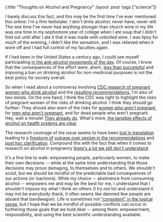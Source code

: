 {:title "Thoughts on Alcohol and Pregnancy"
:layout :post
:tags  ["science"]}

I barely discuss this fact, and this may be the first time I've ever mentioned this online: I'm a firm teetotaler.  I don't drink alcohol; never have, never will.  The one time I've never had anything stronger than church wine in my life was one time in my sophomore year of college when I ate soup that I didn't find out until after I ate it that it was made with unboiled wine.  I was tipsy for much of the evening, I didn't like the sensation, and I was relieved when it wore off and I had full control of my faculties again. 

If I had been in the United States a century ago, I could see myself participating [in the anti-alcohol movements of the day](http://www.pbs.org/kenburns/prohibition/roots-of-prohibition/).  Of course, I know that the consequences of the effort were, ahem, [less than successful](http://www.pbs.org/kenburns/prohibition/unintended-consequences/) and imposing a ban on drinking alcohol for non-medicinal purposes is not the best policy for society overall.

So when I read about a controversy involving [CDC research of pregnant women who drink alcohol](http://www.cdc.gov/mmwr/volumes/65/wr/mm6504a6.htm) and the [resulting recommendations](http://www.cdc.gov/media/releases/2016/p0202-alcohol-exposed-pregnancy.html), I'm also of two minds.  On the one hand, I think the CDC was right to highlight the risks of pregnant women of the risks of drinking alcohol.  I think they should go further: They should also warn of the risks for [women who aren't pregnant](http://www.cdc.gov/alcohol/fact-sheets/womens-health.htm), for [men who aren't pregnant](http://www.cdc.gov/alcohol/fact-sheets/mens-health.htm), and for dead people who aren't pregnant.  Hey, wait a minute!  [They already do](http://www.cdc.gov/alcohol/fact-sheets.htm).  What's more, [the tangible effects of alcohol on health systems are clear](http://www.theguardian.com/society/live/2016/jan/22/britain-on-the-booze-live). 

The research coverage of the issue seems to have been [lost in translation](http://www.huffingtonpost.com/entry/cdc-alcohol-young-women-pregnancy-warning_us_56b22f03e4b04f9b57d805bc) leading to a [firestorm of](http://www.theatlantic.com/health/archive/2016/02/protect-your-womb-from-the-devil-drink/459813/) [outrage over sexism in the recommendations](http://jezebel.com/an-unrealistic-warning-from-the-cdc-to-women-dont-drin-1756823580) and [post hoc clarification](http://www.nytimes.com/2016/02/06/health/cdc-defends-advice-to-sexually-active-women-about-drinking.html?partner=rss&emc=rss&_r=1).  Compound this with the fact that when it comes to research on alcohol in pregnancy [there's a lot we still don't understand](http://www.skepticalob.com/2016/02/the-big-problem-with-the-cdcs-alcohol-recommendations-besides-the-sexism.html).

It's a fine line to walk: empowering people, particularly women, to make their own decisions -- while at the same time understanding that those decisions may prove damaging, to themselves and to others.  We shouldn't scold, but we should be mindful of the predictable bad consequences of our actions (or inactions).  While my choice -- abstinence from consuming alcohol -- empowers me and may be the best for me, I understand that I shouldn't impose my what I think on others (I try not to) and understand it may not be everybody (heck, it often seems like damned few people are aboard that bandwagon).  Life is sometimes not ["consistent" in the logical sense](https://en.wikipedia.org/wiki/Consistency), but I hope that we be mindful of possible conflicts can occur in furthering those goals that we hold dear -- among them: empowerment, responsibility, and using the best scientific understanding available.
